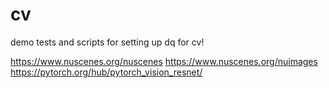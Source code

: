 # cv

demo tests and scripts for setting up dq for cv!

https://www.nuscenes.org/nuscenes
https://www.nuscenes.org/nuimages
https://pytorch.org/hub/pytorch_vision_resnet/

